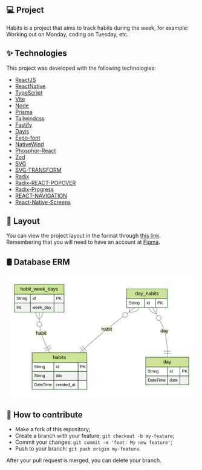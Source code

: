 ## 💻 Project

Habits is a project that aims to track habits during the week, for example: Working out on Monday, coding on Tuesday, etc.

## ✨ Technologies

This project was developed with the following technologies:

- [ReactJS](https://reactjs.org)
- [ReactNative](https://reactjs.org)
- [TypeScript](https://www.typescriptlang.org/)
- [Vite](https://vitejs.dev)
- [Node](https://nodejs.org/)
- [Prisma](https://www.prisma.io/)
- [Tailwindcss](https://tailwindcss.com/)
- [Fastify](https://www.fastify.io/)
- [Dayjs](https://day.js.org/)
- [Expo-font](https://docs.expo.dev/versions/latest/sdk/font)
- [NativeWind](https://www.nativewind.dev/quick-starts/expo)
- [Phosphor-React](https://www.npmjs.com/package/phosphor-react)
- [Zod](https://www.npmjs.com/package/zod)
- [SVG](https://docs.expo.dev/versions/latest/sdk/svg/)
- [SVG-TRANSFORM](https://github.com/kristerkari/react-native-svg-transformer)
- [Radix](https://www.radix-ui.com/)
- [Radix-REACT-POPOVER](https://www.radix-ui.com/docs/primitives/components/popover)
- [Radix-Progress](https://www.radix-ui.com/docs/primitives/components/progress)
- [REACT-NAVIGATION](https://reactnavigation.org/)
- [React-Native-Screens](https://reactnavigation.org/docs/getting-started/)

## 🔖 Layout

You can view the project layout in the format through [this link](https://app.rocketseat.com.br/event/nlw-setup/ignite/aula-1
). Remembering that you will need to have an account at [Figma](http://figma.com/).

## 🛢️ Database ERM

<div align="center">
<img alt="Entity Relationship Model" src="./server/prisma/ERD.svg"/>
</div>

## 🤔 How to contribute

- Make a fork of this repository;
- Create a branch with your feature: `git checkout -b my-feature`;
- Commit your changes: `git commit -m 'feat: My new feature'`;
- Push to your branch: `git push origin my-feature`.

After your pull request is merged, you can delete your branch.